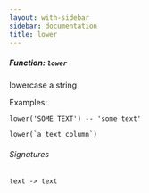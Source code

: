 ```yaml
---
layout: with-sidebar
sidebar: documentation
title: lower
---
```


##### Function: `lower`
lowercase a string

  Examples:

    lower('SOME TEXT') -- 'some text'

    lower(`a_text_column`)

###### Signatures
    text -> text


